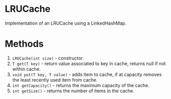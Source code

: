 # LRUCache

Implementation of an LRUCache using a LinkedHashMap.

# Methods

1. `LRUCache(int size)` - constructor.
2. `T get(T key)` - return value associated to key in cache, returns null if not within cache.
3. `void put(T key, T value)` - adds item to cache, if at capacity removes the least recently used item from cache.
4. `int getCapacity()` - returns the maximum capacity of the cache.
5. `int getSize()` - returns the number of items in the cache.